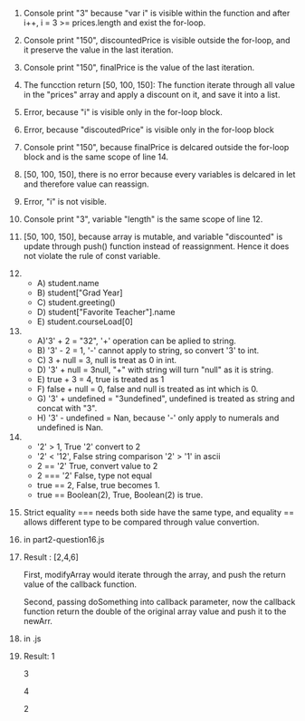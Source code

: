 1. Console print "3" because "var i" is visible within the function and after i++, i = 3 >= prices.length and exist the for-loop.
2. Console print "150", discountedPrice is visible outside the for-loop, and it preserve the value in the last iteration.   
3. Console print "150", finalPrice is the value of the last iteration. 
4. The funcction return [50, 100, 150]: The function iterate through all value in the "prices" array and apply a discount on it, and save it into a list. 
5. Error, because "i" is  visible only in the for-loop block.
6. Error, because "discoutedPrice" is visible only in the for-loop block
7. Console print "150", because finalPrice is delcared outside the for-loop block and is the same scope of line 14. 
8. [50, 100, 150], there is no error because every variables is delcared in let and therefore value can reassign. 
9. Error, "i" is not visible. 
10. Console print "3", variable "length" is the same scope of line 12.
11. [50, 100, 150], because array is mutable, and  variable "discounted" is update through push() function instead of reassignment. Hence it does not violate the rule of const variable. 
12. 
    - A) student.name
    - B) student["Grad Year]
    - C) student.greeting()
    - D) student["Favorite Teacher"].name
    - E) student.courseLoad[0]
13. - A)'3' + 2 = "32",  '+' operation can be aplied to string. 
    - B) '3' - 2 = 1, '-' cannot apply to string, so convert '3' to int.
    - C) 3 + null = 3, null is treat as 0 in int.
    - D) '3' + null = 3null, "+" with string will turn "null" as it is string. 
    - E) true + 3 = 4, true is treated as 1
    - F) false + null = 0, false and null is treated as int which is 0.
    - G) '3' + undefined = "3undefined", undefined is treated as string and concat with "3".
    - H) '3' - undefined = Nan, because '-' only apply to numerals and undefined is Nan. 
14. - '2' > 1, True '2' convert to 2
    - '2' < '12', False string comparison '2' > '1' in ascii
    -  2 == '2' True, convert value to 2
    -  2 === '2' False, type not equal
    -  true == 2, False, true becomes 1.  
    -  true == Boolean(2), True, Boolean(2) is true.
15. Strict equality === needs both side have the same type, and equality == allows different type to be compared through value convertion.
16. in part2-question16.js
17. Result : [2,4,6]
    
    First, modifyArray would iterate through the array, and push the return value of the callback function.

    Second, passing doSomething into callback parameter, now the callback function return the double of the original array value and push it to the newArr. 
18. in .js
19. Result: 1

    3

    4
    
    2